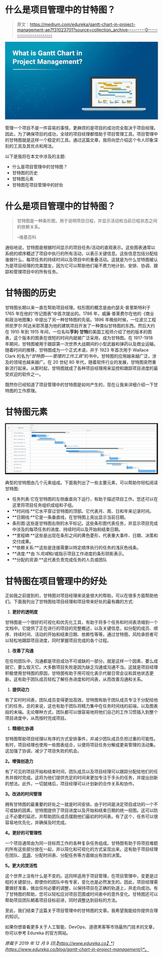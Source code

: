 # 什么是项目管理中的甘特图？

> 原文：<https://medium.com/edureka/gantt-chart-in-project-management-ae7f31023701?source=collection_archive---------0----------------------->

![](img/1701f98d88be8169020b8568cef3543a.png)

管理一个项目不是一件容易的事情，更麻烦的是项目的成功完全取决于项目经理。因此，为了确保项目的成功，全球的项目经理都借助于项目管理工具。项目管理中的甘特图就是这样一个稳定的工具。通过这篇文章，我将向您介绍这个令人印象深刻的工具及其优点和用法。

以下是我将在本文中涉及的主题:

*   什么是项目管理中的甘特图？
*   甘特图的历史
*   甘特图元素
*   甘特图在项目管理中的好处

# 什么是项目管理中的甘特图？

> 甘特图是一种条形图，用于说明项目日程，并显示活动和当前日程状态之间的依赖关系。
> 
> –维基百科

通俗地说，甘特图是根据时间显示的项目任务/活动的直观表示。这些图表通常以系统的顺序概述了项目中执行的所有活动，以表示关键信息。这些信息包括分配给谁做什么、每项任务的持续时间以及项目中的重叠活动。这就是为什么甘特图被认为是项目经理的完美盟友，因为它可以帮助他们毫不费力地计划、安排、协调、跟踪和管理项目中的所有任务。

# 甘特图的历史

甘特图长期以来一直在帮助项目经理。柱形图的概念是由约瑟夫·普里斯特利于 1765 年在他的“传记图表”中首次提出的。1786 年，威廉·普莱费尔在他的《商业和政治地图集》中提出了另一种甘特图的先驱。1896 年晚些时候，一位波兰工程师凯罗尔·阿达米耶茨基为他的建筑项目开发了一种类似甘特图的东西。然后大约在 1910 年到 1915 年间，一位名叫**亨利·甘特**的美国工程师介绍了他的版本的图表，这个版本的图表在很短的时间内就被广泛采用，成为甘特图。在 1917-1918 年期间，甘特图被用于跟踪第一次世界大战期间的小型武器和弹药以及商业运输。随着时间的推移，甘特图成为一个正式术语，并于 1923 年首次用于 Wallace Clark 的名为“*甘特图——管理的工作工具*”的书中。甘特图的应用越来越广泛，涉及的领域也越来越广。在 20 世纪 80 年代，随着软件行业的发展，甘特图突然重新流行起来。从那时起，甘特图就成了各种项目经理用来监控和跟踪项目进度的最受欢迎的软件之一。

既然你已经知道了项目管理中的甘特图是如何产生的，现在让我来详细介绍一下甘特图的工作原理。

# 甘特图元素

![](img/b034281cf6a2516542bd61f65a78cf74.png)

典型的甘特图由几个元素组成。下面我列出了一些主要元素，可以帮助你轻松阅读甘特图:

*   任务列表:它在甘特图的左侧垂直向下运行，有助于描述项目工作。您还可以在这里将项目任务组织成组和子组。
*   **时间线:**它水平穿过甘特图的顶部。它代表月、周、日和年来记录时间。
*   **日期线:**它是一条垂直线，在甘特图上突出显示当前日期。
*   条形图:这些是甘特图右侧的水平标记。这些条形图代表任务，并显示项目完成中涉及的每项任务的进度、持续时间以及开始和结束日期。
*   **里程碑:**这些是出现在条形之间的黄色菱形，代表重大事件、日期、决策和交付成果。
*   **依赖关系:**这些是连接需要以特定顺序执行的任务的浅灰色线条。
*   **进度:**由 *%完成*和/或指示项目工作进度的条形阴影表示。
*   **分配的资源:**这代表负责完成任务的人员或团队

# 甘特图在项目管理中的好处

正如我之前提到的，甘特图对项目经理来说是很大的帮助，可以在很多方面帮助他们。下面我列出了甘特图给项目经理和项目带来好处的最有趣的方式:

1.  **更好的透明度**

甘特图是一个很好的可视化和优先化工具，有助于将多个任务和时间表浓缩到一个文档中。它提供了正在进行的项目的完整概述，以及关键信息，如分配的成员、顺序、持续时间、活动的开始和结束日期、依赖性等等。通过甘特图，风险承担者可以轻松地跟踪项目进度，同时掌握项目完成的各个过程。

1.  **改善了沟通**

在任何团队中，沟通都是项目成功不可或缺的一部分。就是这样一个因素，要么成就它，要么毁灭它。大多数项目失败是因为缺乏沟通或沟通不当。这就是项目经理积极使用甘特图的原因，甘特图有助于用可视化表示代替日常会议和其他状态更新。这有助于团队成员轻松了解任务进度和时间表，从而改善沟通和关系。

1.  **提供动力**

有了实时时间表，团队成员变得更加高效。甘特图有助于团队成员专注于分配给他们的任务。总的来说，这也有助于团队将精力集中在任务时间线的前端，以及图表段的末端。无论哪种方式，团队都可以很容易地将他们自己的工作习惯插入到整个项目进度中，从而按时完成项目。

1.  **精细化协调**

甘特图帮助项目经理以有序的方式安排事件，并减少团队成员负担过重的可能性。有时，项目经理也使用一些图表组合，以便将项目任务分解成更易管理的活动集。这加强了协调，减少了项目失败的机会。

**2。增强创造力**

有了可见的项目开始和结束时间，团队成员以及项目经理可以跟踪分配给他们的任务并按时完成。这将为他们提供充足的时间来更加专注于手头的任务，并提出创新的想法。此外，一切就绪后，项目经理可以计划新的合作关系和协作。

**3。改进的时间管理**

拥有甘特图的最重要的好处之一就是时间安排。由于时间是决定项目成功的一个不可或缺的因素，甘特图提供了项目进度以及开始和结束日期的统一视图。这可以防止不必要的延迟，并帮助团队成员摆脱他们最初的时间表。有了这个，任务可以很容易地优先化，并确保及时完成。

**4。更好的可管理性**

一个项目通常由为同一目标而工作的各种复杂任务组成。甘特图有助于将项目难题的所有这些部分放在一起，并以简化和可视化的方式呈现出来。这有助于项目经理在团队、[资源](https://www.edureka.co/blog/project-resource-management/)、分配时间表、分配任务等方面做出有效的决策。

**5。更大的灵活性**

这个世界上没有什么是不变的。这同样适用于项目管理，在项目管理中，变更是过程的关键部分。即使你的团队中有专家，变化也是必然发生的。因此，项目经理需要做好准备，做出任何必要的调整，以保持项目在正确的轨道上，并走向成功。有了甘特图的帮助，您可以轻松应对项目范围或时间表中的意外变化。甘特图还可以帮助项目团队朝着项目目标前进，同时调整达到目标的方法。

至此，我们结束了这篇关于项目管理中的甘特图的文章。我希望我能给你提供合理的知识。

如果你想查看更多关于人工智能、DevOps、道德黑客等市场最热门技术的文章，你可以参考 Edureka 的官方网站。

*原载于 2019 年 12 月 9 日*[*【https://www.edureka.co】*](https://www.edureka.co/blog/gantt-chart-in-project-management/)*。*